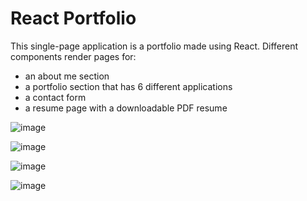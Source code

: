 # React Portfolio

This single-page application is a portfolio made using React. Different components render pages for:

- an about me section
- a portfolio section that has 6 different applications
- a contact form
- a resume page with a downloadable PDF resume

![image](https://user-images.githubusercontent.com/98971970/179308633-004e45d2-38f4-40c1-b62c-b67a0ffa07b4.png)

![image](https://user-images.githubusercontent.com/98971970/179308678-0bc37baf-f19b-4a89-bad3-e3be6a726283.png)

![image](https://user-images.githubusercontent.com/98971970/179308711-f648057f-dd42-4465-96a2-041623069e9b.png)

![image](https://user-images.githubusercontent.com/98971970/179308733-8d70dd7d-cef1-407c-b1fe-53a1d1d8e6e4.png)

